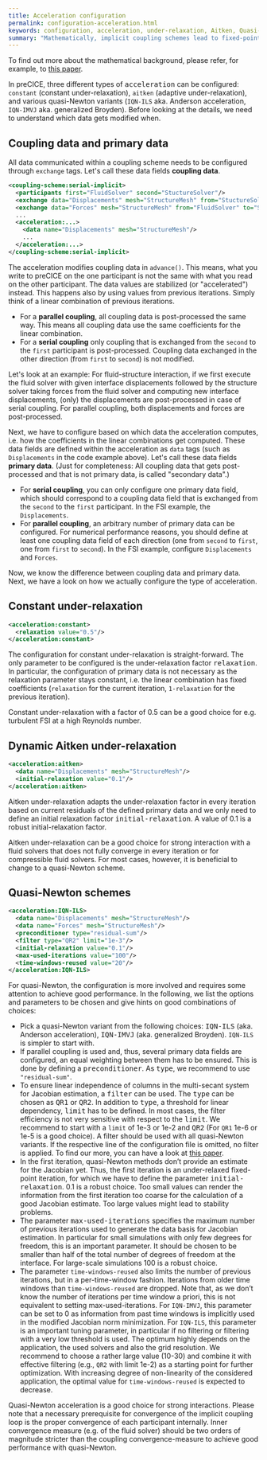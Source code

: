 ```yaml
---
title: Acceleration configuration
permalink: configuration-acceleration.html
keywords: configuration, acceleration, under-relaxation, Aitken, Quasi-Newton
summary: "Mathematically, implicit coupling schemes lead to fixed-point equations at the coupling interface. A pure implicit coupling without acceleration corresponds to a simple fixed-point iteration, which still has the same stability issues as an explicit coupling. We need acceleration techniques to stabilize and accelerate the fixed-point iteration."
---
```


To find out more about the mathematical background, please refer, for example, to [this paper](https://www.sciencedirect.com/science/article/pii/S0898122115005933).  

In preCICE, three different types of <tt>acceleration</tt> can be configured: `constant` (constant under-relaxation), `aitken` (adaptive under-relaxation), and various quasi-Newton variants (`IQN-ILS` aka. Anderson acceleration, `IQN-IMVJ` aka. generalized Broyden). Before looking at the details, we need to understand which data gets modified when. 

## Coupling data and primary data

All data communicated within a coupling scheme needs to be configured through `exchange` tags. Let's call these data fields **coupling data**. 

```xml
<coupling-scheme:serial-implicit>
  <participants first="FluidSolver" second="StuctureSolver"/>
  <exchange data="Displacements" mesh="StructureMesh" from="StuctureSolver" to="FluidSolver"/>  
  <exchange data="Forces" mesh="StructureMesh" from="FluidSolver" to="StuctureSolver"/>        
  ...
  <acceleration:...>
    <data name="Displacements" mesh="StructureMesh"/>
    ...
  </acceleration:...>
</coupling-scheme:serial-implicit>
```
The acceleration modifies coupling data in `advance()`. This means, what you write to preCICE on the one participant is not the same with what you read on the other participant. The data values are stabilized (or "accelerated") instead. This happens also by using values from previous iterations. Simply think of a linear combination of previous iterations. 

* For a **parallel coupling**, all coupling data is post-processed the same way. This means all coupling data use the same coefficients for the linear combination. 
* For a **serial coupling** only coupling that is exchanged from the `second` to the `first` participant is post-processed. Coupling data exchanged in the other direction (from `first` to `second`) is not modified.

Let's look at an example: For fluid-structure interaction, if we first execute the fluid solver with given interface displacements followed by the structure solver taking forces from the fluid solver and computing new interface displacements, (only) the displacements are post-processed in case of serial coupling. For parallel coupling, both displacements and forces are post-processed.

Next, we have to configure based on which data the acceleration computes, i.e. how the coefficients in the linear combinations get computed. These data fields are defined within the acceleration as `data` tags (such as `Displacements` in the code example above). Let's call these data fields **primary data**. (Just for completeness: All coupling data that gets post-processed and that is not primary data, is called "secondary data".) 

* For **serial coupling**, you can only configure one primary data field, which should correspond to a coupling data field that is exchanged from the `second` to the `first` participant. In the FSI example, the `Displacements`.   
* For **parallel coupling**, an arbitrary number of primary data can be configured. For numerical performance reasons, you should define at least one coupling data field of each direction (one from `second` to `first`, one from `first` to `second`). In the FSI example, configure `Displacements` and `Forces`. 

Now, we know the difference between coupling data and primary data. Next, we have a look on how we actually configure the type of acceleration.  

## Constant under-relaxation

```xml
<acceleration:constant>
  <relaxation value="0.5"/>
</acceleration:constant>
```
The configuration for constant under-relaxation is straight-forward. The only parameter to be configured is the under-relaxation factor <tt>relaxation</tt>. In particular, the configuration of primary data is not necessary as the relaxation parameter stays constant, i.e. the linear combination has fixed coefficients (`relaxation` for the current iteration, `1-relaxation` for the previous iteration).  

Constant under-relaxation with a factor of 0.5 can be a good choice for e.g. turbulent FSI at a high Reynolds number.  

## Dynamic Aitken under-relaxation

```xml
<acceleration:aitken>
  <data name="Displacements" mesh="StructureMesh"/>
  <initial-relaxation value="0.1"/>
</acceleration:aitken>
```

Aitken under-relaxation adapts the under-relaxation factor in every iteration based on current residuals of the defined primary data and we only need to define an initial relaxation factor <tt>initial-relaxation</tt>. A value of 0.1 is a robust initial-relaxation factor. 

Aitken under-relaxation can be a good choice for strong interaction with a fluid solvers that does not fully converge in every iteration or for compressible fluid solvers. For most cases, however, it is beneficial to change to a quasi-Newton scheme.  

## Quasi-Newton schemes

```xml
<acceleration:IQN-ILS>
  <data name="Displacements" mesh="StructureMesh"/>
  <data name="Forces" mesh="StructureMesh"/>
  <preconditioner type="residual-sum"/>
  <filter type="QR2" limit="1e-3"/>
  <initial-relaxation value="0.1"/>
  <max-used-iterations value="100"/>
  <time-windows-reused value="20"/>
</acceleration:IQN-ILS>
```

For quasi-Newton, the configuration is more involved and requires some attention to achieve good performance. In the following, we list the options and parameters to be chosen and give hints on good combinations of choices:
* Pick a quasi-Newton variant from the following choices: <tt>IQN-ILS</tt> (aka. Anderson acceleration), <tt>IQN-IMVJ</tt> (aka. generalized Broyden). `IQN-ILS` is simpler to start with.
* If parallel coupling is used and, thus, several primary data fields are configured, an equal weighting between them has to be ensured. This is done by defining a <tt>preconditioner</tt>. As <tt>type</tt>, we recommend to use `"residual-sum"`.
* To ensure linear independence of columns in the multi-secant system for Jacobian estimation, a <tt>filter</tt> can be used. The <tt>type</tt> can be chosen as <tt>QR1</tt> or <tt>QR2</tt>. In addition to <tt>type</tt>, a threshold for linear dependency, <tt>limit</tt> has to be defined. In most cases, the filter efficiency is not very sensitive with respect to the <tt>limit</tt>. We recommend to start with a `limit` of 1e-3 or 1e-2 and <tt>QR2</tt> (For `QR1` 1e-6 or 1e-5 is a good choice). A filter should be used with all quasi-Newton variants. If the respective line of the configuration file is omitted, no filter is applied. To find our more, you can have a look at [this paper](https://www.sciencedirect.com/science/article/pii/S004579491630164X). 
* In the first iteration, quasi-Newton methods don’t provide an estimate for the Jacobian yet. Thus, the first iteration is an under-relaxed fixed-point iteration, for which we have to define the parameter <tt>initial-relaxation</tt>. 0.1 is a robust choice. Too small values can render the information from the first iteration too coarse for the calculation of a good Jacobian estimate. Too large values might lead to stability problems. 
* The parameter <tt>max-used-iterations</tt> specifies the maximum number of previous iterations used to generate the data basis for Jacobian estimation. In particular for small simulations with only few degrees for freedom, this is an important parameter. It should be chosen to be smaller than half of the total number of degrees of freedom at the interface. For large-scale simulations 100 is a robust choice. 
* The parameter `time-windows-reused` also limits the number of previous iterations, but in a per-time-window fashion. Iterations from older time windows than `time-windows-reused` are dropped. Note that, as we don’t know the number of iterations per time window a priori, this is not equivalent to setting max-used-iterations. For `IQN-IMVJ`, this parameter can be set to 0 as information from past time windows is implicitly used in the modified Jacobian norm minimization. For `IQN-ILS`, this parameter is an important tuning parameter, in particular if no filtering or filtering with a very low threshold is used. The optimum highly depends on the application, the used solvers and also the grid resolution. We recommend to choose a rather large value (10-30) and combine it with effective filtering (e.g., `QR2` with limit 1e-2) as a starting point for further optimization. With increasing degree of non-linearity of the considered application, the optimal value for `time-windows-reused` is expected to decrease.

Quasi-Newton acceleration is a good choice for strong interactions. Please note that a necessary prerequisite for convergence of the implicit coupling loop is the proper convergence of each participant internally. Inner convergence measure (e.g. of the fluid solver) should be two orders of magnitude stricter than the coupling convergence-measure to achieve good performance with quasi-Newton.
